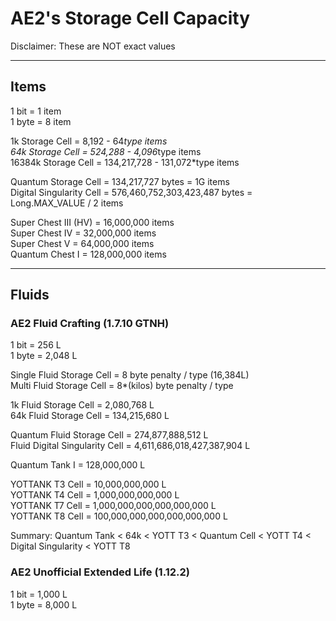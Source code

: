 
# AE2's Storage Cell Capacity

Disclaimer: These are NOT exact values  

---

## Items
1 bit = 1 item  
1 byte = 8 item  

1k Storage Cell = 8,192 - 64*type items  
64k Storage Cell = 524,288 - 4,096*type items  
16384k Storage Cell = 134,217,728 - 131,072*type items  

Quantum Storage Cell = 134,217,727 bytes = 1G items  
Digital Singularity Cell = 576,460,752,303,423,487 bytes = Long.MAX_VALUE / 2 items  

Super Chest III (HV) = 16,000,000 items  
Super Chest IV = 32,000,000 items  
Super Chest V = 64,000,000 items  
Quantum Chest I = 128,000,000 items  

---

## Fluids

### AE2 Fluid Crafting (1.7.10 GTNH)
1 bit = 256 L  
1 byte = 2,048 L  

Single Fluid Storage Cell = 8 byte penalty / type (16,384L)  
Multi Fluid Storage Cell = 8*(kilos) byte penalty / type  

1k Fluid Storage Cell = 2,080,768 L  
64k Fluid Storage Cell = 134,215,680 L  

Quantum Fluid Storage Cell = 274,877,888,512 L  
Fluid Digital Singularity Cell = 4,611,686,018,427,387,904 L  

Quantum Tank I = 128,000,000 L  

YOTTANK T3 Cell = 10,000,000,000 L  
YOTTANK T4 Cell = 1,000,000,000,000 L  
YOTTANK T7 Cell = 1,000,000,000,000,000,000 L  
YOTTANK T8 Cell = 100,000,000,000,000,000,000 L  

Summary: Quantum Tank < 64k < YOTT T3 < Quantum Cell < YOTT T4 < Digital Singularity < YOTT T8  


### AE2 Unofficial Extended Life (1.12.2)
1 bit = 1,000 L  
1 byte = 8,000 L  


